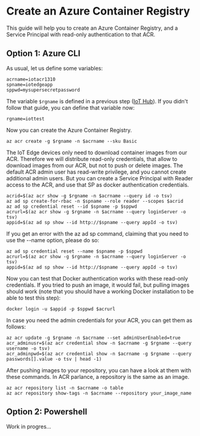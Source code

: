 # Create an Azure Container Registry

This guide will help you to create an Azure Container Registry, and a Service Principal with read-only authentication to that ACR. 

## Option 1: Azure CLI

As usual, let us define some variables:

```
acrname=iotacr1310
spname=iotedgeapp
sppwd=mysupersecretpassword
```

The variable `$rgname` is defined in a previous step ([IoT Hub](iothub.md)). If you didn't follow that guide, you can define that variable now:

```
rgname=iottest
```

Now you can create the Azure Container Registry. 

```
az acr create -g $rgname -n $acrname --sku Basic
```

The IoT Edge devices only need to download container images from our ACR. Therefore we will distribute read-only credentials, that allow to download images from our ACR, but not to push or delete images. The default ACR admin user has read-write privilege, and you cannot create additional admin users. But you can create a Service Principal with Reader access to the ACR, and use that SP as docker authentication credentials. 

```
acrid=$(az acr show -g $rgname -n $acrname --query id -o tsv)
az ad sp create-for-rbac -n $spname --role reader --scopes $acrid
az ad sp credential reset --id $spname -p $sppwd
acrurl=$(az acr show -g $rgname -n $acrname --query loginServer -o tsv)
appid=$(az ad sp show --id http://$spname --query appId -o tsv)
```

If you get an error with the az ad sp command, claiming that you need to use the --name option, please do so:

```
az ad sp credential reset --name $spname -p $sppwd
acrurl=$(az acr show -g $rgname -n $acrname --query loginServer -o tsv)
appid=$(az ad sp show --id http://$spname --query appId -o tsv)
```


Now you can test that Docker authentication works with these read-only credentials. If you tried to push an image, it would fail, but pulling images should work (note that you should have a working Docker installation to be able to test this step):

```
docker login -u $appid -p $sppwd $acrurl
```

In case you need the admin credentials for your ACR, you can get them as follows:

```
az acr update -g $rgname -n $acrname --set adminUserEnabled=true
acr_adminusr=$(az acr credential show -n $acrname -g $rgname --query username -o tsv)
acr_adminpwd=$(az acr credential show -n $acrname -g $rgname --query passwords[].value -o tsv | head -1)
```

After pushing images to your repository, you can have a look at them with these commands. In ACR parlance, a repository is the same as an image.

```
az acr repository list -n $acrname -o table
az acr repository show-tags -n $acrname --repository your_image_name
```

## Option 2: Powershell

Work in progres...